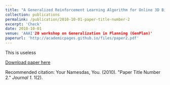 ```yaml
---
title: "A Generalized Reinforcement Learning Algorithm for Online 3D Bin-Packing"
collection: publications
permalink: /publication/2010-10-01-paper-title-number-2
excerpt: 'Check'
date: 2010-10-01
venue: 'AAAI'20 workshop on Generalization in Planning (GenPlan)'
paperurl: 'http://academicpages.github.io/files/paper2.pdf'
---
```

This is useless

[Download paper here](http://academicpages.github.io/files/paper2.pdf)

Recommended citation: Your Namesdas, You. (2010). "Paper Title Number 2." <i>Journal 1</i>. 1(2).